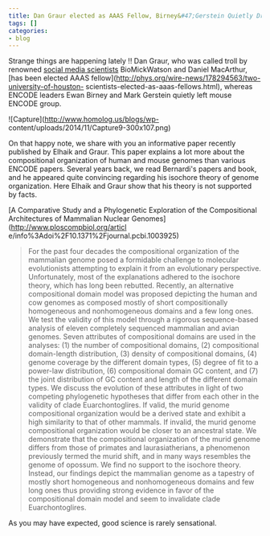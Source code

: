```yaml
---
title: Dan Graur elected as AAAS Fellow, Birney&#47;Gerstein Quietly Drop Out of ENCODE
tags: []
categories:
- blog
---
```

Strange things are happening lately !! Dan Graur, who was called troll by
renowned [social media scientists](http://genomebiology.com/2014/15/7/424)
BioMickWatson and Daniel MacArthur, [has been elected AAAS
fellow](http://phys.org/wire-news/178294563/two-university-of-houston-
scientists-elected-as-aaas-fellows.html), whereas ENCODE leaders Ewan Birney
and Mark Gerstein quietly left mouse ENCODE group.
<!--more-->

![Capture](http://www.homolog.us/blogs/wp-
content/uploads/2014/11/Capture9-300x107.png)

On that happy note, we share with you an informative paper recently published
by Elhaik and Graur. This paper explains a lot more about the compositional
organization of human and mouse genomes than various ENCODE papers. Several
years back, we read Bernardi's papers and book, and he appeared quite
convincing regarding his isochore theory of genome organization. Here Elhaik
and Graur show that his theory is not supported by facts.

[A Comparative Study and a Phylogenetic Exploration of the Compositional
Architectures of Mammalian Nuclear Genomes](http://www.ploscompbiol.org/articl
e/info%3Adoi%2F10.1371%2Fjournal.pcbi.1003925)

> For the past four decades the compositional organization of the mammalian
genome posed a formidable challenge to molecular evolutionists attempting to
explain it from an evolutionary perspective. Unfortunately, most of the
explanations adhered to the isochore theory, which has long been rebutted.
Recently, an alternative compositional domain model was proposed depicting the
human and cow genomes as composed mostly of short compositionally homogeneous
and nonhomogeneous domains and a few long ones. We test the validity of this
model through a rigorous sequence-based analysis of eleven completely
sequenced mammalian and avian genomes. Seven attributes of compositional
domains are used in the analyses: (1) the number of compositional domains, (2)
compositional domain-length distribution, (3) density of compositional
domains, (4) genome coverage by the different domain types, (5) degree of fit
to a power-law distribution, (6) compositional domain GC content, and (7) the
joint distribution of GC content and length of the different domain types. We
discuss the evolution of these attributes in light of two competing
phylogenetic hypotheses that differ from each other in the validity of clade
Euarchontoglires. If valid, the murid genome compositional organization would
be a derived state and exhibit a high similarity to that of other mammals. If
invalid, the murid genome compositional organization would be closer to an
ancestral state. We demonstrate that the compositional organization of the
murid genome differs from those of primates and laurasiatherians, a phenomenon
previously termed the murid shift, and in many ways resembles the genome of
opossum. We find no support to the isochore theory. Instead, our findings
depict the mammalian genome as a tapestry of mostly short homogeneous and
nonhomogeneous domains and few long ones thus providing strong evidence in
favor of the compositional domain model and seem to invalidate clade
Euarchontoglires.

As you may have expected, good science is rarely sensational.

